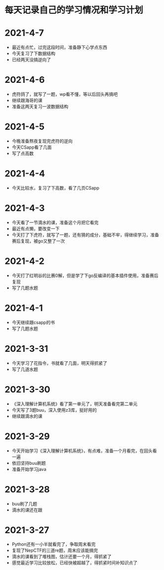 # 每天记录自己的学习情况和学习计划 #
# 2021-4-7 #
- 最近有点忙，过完这段时间，准备静下心学点东西
- 今天复习了下数据结构
- 已经两天没搞逆向了

# 2021-4-6 #
- 虎符鸽了，就写了一题，wp看不懂，等以后回头再搞吧
- 继续跟海哥的课
- 准备这两天复习一波数据结构


# 2021-4-5 #
- 今晚准备熬夜复现完虎符的逆向
- 今天CSapp看了几面
- 写了点高数

# 2021-4-4 #
- 今天比较水，复习了下高数，看了几页CSapp

# 2021-4-3 #
- 今天看了一节滴水的课，准备这个月把它看完
- 最近有点懒，要改变一下
- 今天打了下虎符，就写了一题，还有猜的成分，基础不牢，得继续学习，准备赛后复现，被go又整了一次

# 2021-4-2 #
- 今天打了红明谷的比赛0解，但是学了下go反编译的基本插件使用，准备赛后复现
- 写了几题水题

# 2021-4-1 #
- 今天继续跟csapp的书
- 写了几题水题

# 2021-3-31 #
- 今天学习了花指令，书就看了几面，明天得抓紧了
- 写了几道水题

# 2021-3-30 #
- 《深入理解计算机系统》看了第一单元了，明天准备看完第二单元
- 今天写了3题buu，深入使用z3库，挺好用的
- 继续跟滴水的课

# 2021-3-29 #
- 今天开始学习《深入理解计算机系统》，有点难，准备一个月看完，在回头看一遍
- 依旧坚持buu刷题
- 准备开始学习java

# 2021-3-28 #
- buu刷了几题
- 滴水的课还在跟


# 2021-3-27 #
- Python还有一小半就看完了，争取周末看完
- 复现了NepCTF的三道re题，周末应该能搞完
- 滴水的课看到了堆栈图，估计还要一个月，得抓紧了
- 感觉最近学习比较放松，已经快被超越了，得抓紧时间补知识点了 

